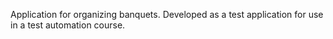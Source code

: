 Application for organizing banquets. Developed as a test application for use in a test automation course.